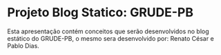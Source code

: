 # Projeto Blog Statico: GRUDE-PB

Esta apresentação contém conceitos que serão desenvolvidos no blog estático do GRUDE-PB, o mesmo sera desenvolvido por: Renato César e Pablo Dias.
